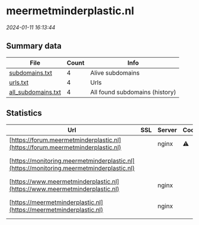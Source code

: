 # meermetminderplastic.nl
*2024-01-11 16:13:44*
## Summary data
| File       | Count | Info |
|------------|-------|------|
|[subdomains.txt](/data/meermetminderplastic.nl/subdomains.txt)|4|Alive subdomains|
|[urls.txt](/data/meermetminderplastic.nl/urls.txt)|4|Urls|
|[all_subdomains.txt](/data/meermetminderplastic.nl/all_subdomains.txt)|4|All found subdomains (history)|
## Statistics
| Url | SSL | Server | Cookie | HSTS | CSP | XFO | XXP | RP | Tech |Title |
|------------|-------|------|------|------|------|------|------|------|------|------|
|[https://forum.meermetminderplastic.nl](https://forum.meermetminderplastic.nl)| |nginx|:warning: | | | | |:white_check_mark: |HSTS Nginx||
|[https://monitoring.meermetminderplastic.nl](https://monitoring.meermetminderplastic.nl)| || | | | | |:white_check_mark: |Azure HSTS Micro...|Object moved|
|[https://www.meermetminderplastic.nl](https://www.meermetminderplastic.nl)| |nginx| | | | | |:white_check_mark: |MailChimp Nginx...|Meer met minder...|
|[https://meermetminderplastic.nl](https://meermetminderplastic.nl)| |nginx| | | | | |:white_check_mark: |Nginx PHP Pimcor...|Redirecting to h...|